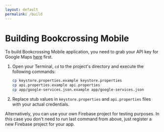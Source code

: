 ```yaml
---
layout: default
permalink: /build
---
```

# Building Bookcrossing Mobile

To build Bookcrossing Mobile application, you need to grab your API key for Google Maps
[here](http://bit.ly/2uZ5EWV) first.

1. Open your Terminal, `cd` to the project's directory and execute the following commands:

   ```bash
   cp keystore.properties.example keystore.properties
   cp api.properties.example api.properties
   cp app/google-services.json.example app/google-services.json
   ```

1. Replace stub values in `keystore.properties` and `api.properties` files with your actual credentials.

Alternatively, you can use your own Firebase project for testing purposes. In this case you don't
need to run last command from above, just register a new Firebase project for your app.
